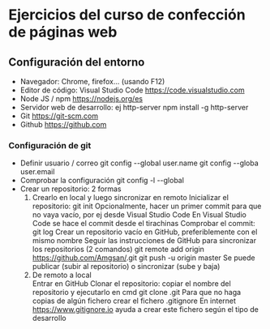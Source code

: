 # Ejercicios del curso de confección de páginas web #

## Configuración del entorno ##

- Navegador: Chrome, firefox... (usando F12)
- Editor de código: Visual Studio Code
    https://code.visualstudio.com
- Node JS / npm
    https://nodejs.org/es
- Servidor web de desarrollo: ej http-server
    npm install -g http-server
- Git
    https://git-scm.com
- Github
    https://github.com

### Configuración de git
- Definir usuario / correo
    git config --global user.name <nombreusuario>
    git config --globa user.email <emailusuario>
- Comprobar la configuración
    git config -l --global
- Crear un repositorio: 2 formas
    1. Crearlo en local y luego sincronizar en remoto
        Inicializar el repositorio:
            git init <nombrecarpeta>
        Opcionalmente, hacer un primer commit para que no vaya vacío, por ej desde Visual Studio Code
            En Visual Studio Code se hace el commit desde el tirachinas
        Comprobar el commit:
                git log
        Crear un repositorio vacío en GitHub, preferiblemente con el mismo nombre
        Seguir las instrucciones de GitHub para sincronizar los repositorios (2 comandos)
            git remote add origin https://github.com/Amgsan/<repositorio>.git
            git push -u origin master
        Se puede publicar (subir al repositorio) o sincronizar (sube y baja)
    2. De remoto a local    
        Entrar en GitHub
        Clonar el repositorio: copiar el nombre del repositorio y ejecutarlo en cmd
            git clone <nombrerepositorio>.git
Para que no haga copias de algún fichero crear el fichero .gitignore
    En internet https://www.gitignore.io ayuda a crear este fichero según el tipo de desarrollo